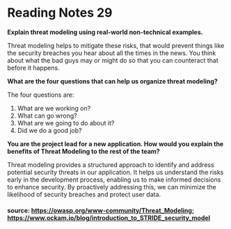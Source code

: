 # Reading Notes 29

**Explain threat modeling using real-world non-technical examples.**

Threat modeling helps to mitigate these risks, that would prevent things like the security breaches you hear about all the times in the news. You think about what the bad guys may or might do so that you can counteract that before it happens.

**What are the four questions that can help us organize threat modeling?**

The four questions are:
1. What are we working on?
2. What can go wrong?
3. What are we going to do about it?
4. Did we do a good job?

**You are the project lead for a new application. How would you explain the benefits of Threat Modeling to the rest of the team?**

Threat modeling provides a structured approach to identify and address potential security threats in our application. It helps us understand the risks early in the development process, enabling us to make informed decisions to enhance security. By proactively addressing this, we can minimize the likelihood of security breaches and protect user data.

#### source: https://owasp.org/www-community/Threat_Modeling; https://www.ockam.io/blog/introduction_to_STRIDE_security_model
